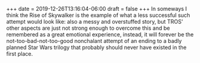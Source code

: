 +++
date = 2019-12-26T13:16:04-06:00
draft = false
+++
In someways I think the Rise of Skywalker is the example of what a less successful such attempt would look like: also a messy and overstuffed story, but TROS' other aspects are just not strong enough to overcome this and be remembered as a great emotional experience, instead, it will forever be the not-too-bad-not-too-good nonchalant attempt of an ending to a badly planned Star Wars trilogy that probably should never have existed in the first place.